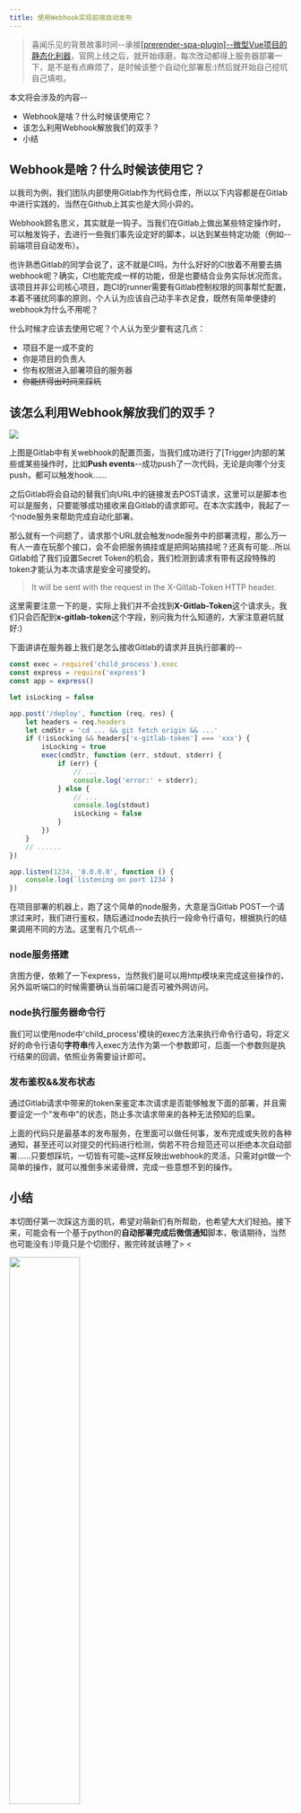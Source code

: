 ```yaml
---
title: 使用Webhook实现前端自动发布
---
```


> 喜闻乐见的背景故事时间--承接[[prerender-spa-plugin]--微型Vue项目的静态化利器](https://juejin.im/post/5ab31b8cf265da239706c2df)，官网上线之后，就开始琢磨，每次改动都得上服务器部署一下，是不是有点麻烦了，是时候该整个自动化部署惹:)然后就开始自己挖坑自己填啦。

本文将会涉及的内容--

- Webhook是啥？什么时候该使用它？
- 该怎么利用Webhook解放我们的双手？
- 小结

## Webhook是啥？什么时候该使用它？

以我司为例，我们团队内部使用Gitlab作为代码仓库，所以以下内容都是在Gitlab中进行实践的，当然在Github上其实也是大同小异的。

Webhook顾名思义，其实就是一钩子。当我们在Gitlab上做出某些特定操作时，可以触发钩子，去进行一些我们事先设定好的脚本，以达到某些特定功能（例如--前端项目自动发布）。

也许熟悉Gitlab的同学会说了，这不就是CI吗，为什么好好的CI放着不用要去搞webhook呢？确实，CI也能完成一样的功能，但是也要结合业务实际状况而言。该项目并非公司核心项目，跑CI的runner需要有Gitlab控制权限的同事帮忙配置，本着不骚扰同事的原则，个人认为应该自己动手丰衣足食，既然有简单便捷的webhook为什么不用呢？

什么时候才应该去使用它呢？个人认为至少要有这几点：

- 项目不是一成不变的
- 你是项目的负责人
- 你有权限进入部署项目的服务器
- <del>你能挤得出时间来踩坑</del>

## 该怎么利用Webhook解放我们的双手？

<img src="https://user-gold-cdn.xitu.io/2018/3/25/1625dc023af783b9?w=1366&h=1106&f=png&s=196389" />

上图是Gitlab中有关webhook的配置页面，当我们成功进行了[Trigger]内部的某些或某些操作时，比如**Push events**--成功push了一次代码，无论是向哪个分支push，都可以触发hook......

之后Gitlab将会自动的替我们向URL中的链接发去POST请求，这里可以是脚本也可以是服务，只要能够成功接收来自Gitlab的请求即可。在本次实践中，我起了一个node服务来帮助完成自动化部署。

那么就有一个问题了，请求那个URL就会触发node服务中的部署流程，那么万一有人一直在玩那个接口，会不会把服务搞挂或是把网站搞挂呢？还真有可能...所以Gitlab给了我们设置Secret Token的机会，我们检测到请求有带有这段特殊的token才能认为本次请求是安全可接受的。

>  It will be sent with the request in the X-Gitlab-Token HTTP header.

这里需要注意一下的是，实际上我们并不会找到**X-Gitlab-Token**这个请求头，我们只会匹配到**x-gitlab-token**这个字段，别问我为什么知道的，大家注意避坑就好:)

下面讲讲在服务器上我们是怎么接收Gitlab的请求并且执行部署的--

```js
const exec = require('child_process').exec
const express = require('express')
const app = express()

let isLocking = false

app.post('/deploy', function (req, res) {
    let headers = req.headers
    let cmdStr = 'cd ... && git fetch origin && ...'
    if (!isLocking && headers['x-gitlab-token'] === 'xxx') {
        isLocking = true
        exec(cmdStr, function (err, stdout, stderr) {
            if (err) {
                // ...
                console.log('error:' + stderr);
            } else {
                // ...
                console.log(stdout)
                isLocking = false
            }
        })
    }
    // ......
})

app.listen(1234, '0.0.0.0', function () {
    console.log(`listening on port 1234`)
})
```

在项目部署的机器上，跑了这个简单的node服务，大意是当Gitlab POST一个请求过来时，我们进行鉴权，随后通过node去执行一段命令行语句，根据执行的结果调用不同的方法。这里有几个坑点--

### node服务搭建

贪图方便，依赖了一下express，当然我们是可以用http模块来完成这些操作的，另外监听端口的时候需要确认当前端口是否可被外网访问。

### node执行服务器命令行

我们可以使用node中'child_process'模块的exec方法来执行命令行语句，将定义好的命令行语句**字符串**传入exec方法作为第一个参数即可，后面一个参数则是执行结果的回调，依照业务需要设计即可。

### 发布鉴权&&发布状态

通过Gitlab请求中带来的token来鉴定本次请求是否能够触发下面的部署，并且需要设定一个"发布中"的状态，防止多次请求带来的各种无法预知的后果。

上面的代码只是最基本的发布服务，在里面可以做任何事，发布完成或失败的各种通知，甚至还可以对提交的代码进行检测，倘若不符合规范还可以拒绝本次自动部署......只要想踩坑，一切皆有可能~这样反映出webhook的灵活，只需对git做一个简单的操作，就可以推倒多米诺骨牌，完成一些意想不到的操作。

## 小结

本切图仔第一次踩这方面的坑，希望对萌新们有所帮助，也希望大大们轻拍。接下来，可能会有一个基于python的**自动部署完成后微信通知**脚本，敬请期待，当然也可能没有:)毕竟只是个切图仔，搬完砖就该睡了> <

<img src="https://user-gold-cdn.xitu.io/2017/12/24/16087d7ac487f37c?w=375&h=524&f=png&s=118753" width=50% />
